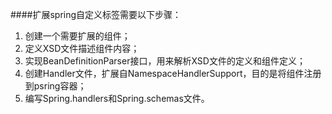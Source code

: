####扩展spring自定义标签需要以下步骤：
1. 创建一个需要扩展的组件；
2. 定义XSD文件描述组件内容；
3. 实现BeanDefinitionParser接口，用来解析XSD文件的定义和组件定义；
4. 创建Handler文件，扩展自NamespaceHandlerSupport，目的是将组件注册到psring容器；
5. 编写Spring.handlers和Spring.schemas文件。